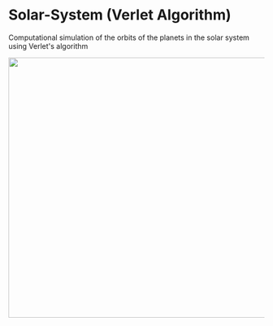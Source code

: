 # Solar-System (Verlet Algorithm)
Computational simulation of the orbits of the planets in the solar system using Verlet's algorithm

<p align="center">
  <img src="[https://imgur.com/a/Qhx0Us1](https://imgur.com/a/Qhx0Us1)" height="512" width="512" >
</p>
